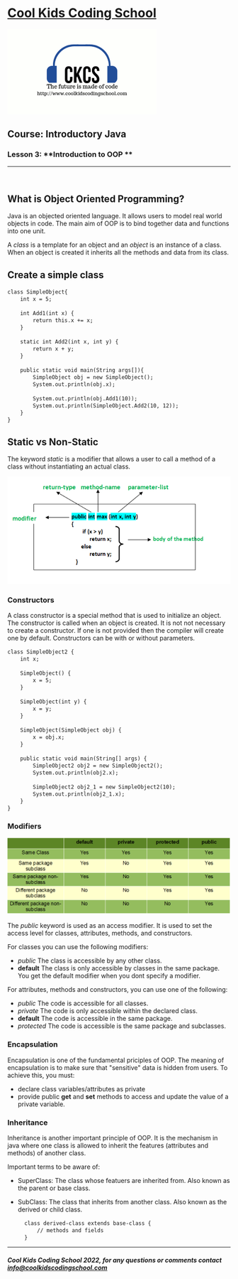 
# [Cool Kids Coding School](https://www,coolkidscodingschool.com)

![CKCS logo >](./images/ckcslogo.png)
</br>

## Course: **Introductory Java**

### Lesson 3: **Introduction to OOP **

---
</br>

## What is Object Oriented Programming?

Java is an objected oriented language.  It allows users to model real world objects in code.  The main aim of OOP is to bind together data and functions into one unit.

A _class_ is a template for an object and an _object_ is an instance of a class.
When an object is created it inherits all the methods and data from its class.

## Create a simple class

    class SimpleObject{
        int x = 5;

        int Add1(int x) {
            return this.x += x;
        }

        static int Add2(int x, int y) {
            return x + y;
        }

        public static void main(String args[]){  
            SimpleObject obj = new SimpleObject();
            System.out.println(obj.x);  

            System.out.println(obj.Add1(10));
            System.out.println(SimpleObject.Add2(10, 12));
        }  
    }  

## Static vs Non-Static

The keyword _static_ is a modifier that allows a user to call a method of a class without instantiating an actual class.

![Method Declaration](./images/methods-in-java.png)

### Constructors

A class constructor is a special method that is used to initialize an object.  The constructor is called when an object is created.  It is not not necessary to create a constructor.  If one is not provided then the compiler will create one by default.  Constructors can be with or without parameters.

    class SimpleObject2 {
        int x;

        SimpleObject() {
            x = 5;
        }

        SimpleObject(int y) {
            x = y;
        }

        SimpleObject(SimpleObject obj) {
            x = obj.x;
        }

        public static void main(String[] args) {
            SimpleObject2 obj2 = new SimpleObject2();
            System.out.println(obj2.x);

            SimpleObject2 obj2_1 = new SimpleObject2(10);
            System.out.println(obj2_1.x);
        }
    }

### Modifiers

![Modifiers](./images/Access-Modifiers-in-Java.png)

The _public_ keyword is used as an access modifier.  It is used to set the access level for classes, attributes, methods, and constructors.

For classes you can use the following modifiers: 

+ _public_ The class is accessible by any other class.
+ __default__ The class is only accessible by classes in the same package.  You get the default modifier when you dont specify a modifier.

For attributes, methods and constructors, you can use one of the following:

+ _public_ The code is accessible for all classes.
+ _private_ The code is only accessible within the declared class.
+ __default__ The code is accessible in the same package.
+ _protected_ The code is accessible is the same package and subclasses.

### Encapsulation

Encapsulation is one of the fundamental priciples of OOP.  The meaning of encapsulation is to make sure that "sensitive" data is hidden from users.  To achieve this, you must:

+ declare class variables/attributes as private
+ provide public __get__ and __set__ methods to access and update the value of a private variable.

### Inheritance

Inheritance is another important principle of OOP.  It is the mechanism in java where one class is allowed to inherit the features (attributes and methods) of another class.

Important terms to be aware of:
 
+ SuperClass: The class whose featuers are inherited from.  Also known as the parent or base class.
+ SubClass: The class that inherits from another class.  Also known as the derived or child class.

        class derived-class extends base-class {
            // methods and fields
        }
---

##### **Cool Kids Coding School 2022, for any questions or comments contact info@coolkidscodingschool.com**
